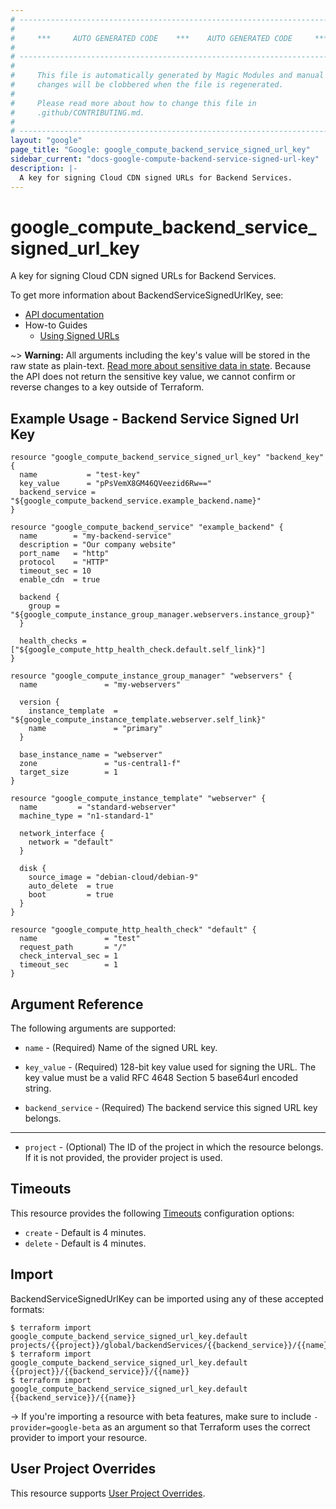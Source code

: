 ```yaml
---
# ----------------------------------------------------------------------------
#
#     ***     AUTO GENERATED CODE    ***    AUTO GENERATED CODE     ***
#
# ----------------------------------------------------------------------------
#
#     This file is automatically generated by Magic Modules and manual
#     changes will be clobbered when the file is regenerated.
#
#     Please read more about how to change this file in
#     .github/CONTRIBUTING.md.
#
# ----------------------------------------------------------------------------
layout: "google"
page_title: "Google: google_compute_backend_service_signed_url_key"
sidebar_current: "docs-google-compute-backend-service-signed-url-key"
description: |-
  A key for signing Cloud CDN signed URLs for Backend Services.
---
```


# google\_compute\_backend\_service\_signed\_url\_key

A key for signing Cloud CDN signed URLs for Backend Services.


To get more information about BackendServiceSignedUrlKey, see:

* [API documentation](https://cloud.google.com/compute/docs/reference/rest/v1/backendServices)
* How-to Guides
    * [Using Signed URLs](https://cloud.google.com/cdn/docs/using-signed-urls/)

~> **Warning:** All arguments including the key's value will be stored in the raw
state as plain-text. [Read more about sensitive data in state](/docs/state/sensitive-data.html).
Because the API does not return the sensitive key value,
we cannot confirm or reverse changes to a key outside of Terraform.

## Example Usage - Backend Service Signed Url Key


```hcl
resource "google_compute_backend_service_signed_url_key" "backend_key" {
  name           = "test-key"
  key_value      = "pPsVemX8GM46QVeezid6Rw=="
  backend_service = "${google_compute_backend_service.example_backend.name}"
}

resource "google_compute_backend_service" "example_backend" {
  name        = "my-backend-service"
  description = "Our company website"
  port_name   = "http"
  protocol    = "HTTP"
  timeout_sec = 10
  enable_cdn  = true

  backend {
    group = "${google_compute_instance_group_manager.webservers.instance_group}"
  }

  health_checks = ["${google_compute_http_health_check.default.self_link}"]
}

resource "google_compute_instance_group_manager" "webservers" {
  name               = "my-webservers"

  version {
    instance_template  = "${google_compute_instance_template.webserver.self_link}"
    name               = "primary"
  }

  base_instance_name = "webserver"
  zone               = "us-central1-f"
  target_size        = 1
}

resource "google_compute_instance_template" "webserver" {
  name         = "standard-webserver"
  machine_type = "n1-standard-1"

  network_interface {
    network = "default"
  }

  disk {
    source_image = "debian-cloud/debian-9"
    auto_delete  = true
    boot         = true
  }
}

resource "google_compute_http_health_check" "default" {
  name               = "test"
  request_path       = "/"
  check_interval_sec = 1
  timeout_sec        = 1
}
```

## Argument Reference

The following arguments are supported:


* `name` -
  (Required)
  Name of the signed URL key.

* `key_value` -
  (Required)
  128-bit key value used for signing the URL. The key value must be a
  valid RFC 4648 Section 5 base64url encoded string.

* `backend_service` -
  (Required)
  The backend service this signed URL key belongs.


- - -


* `project` - (Optional) The ID of the project in which the resource belongs.
    If it is not provided, the provider project is used.



## Timeouts

This resource provides the following
[Timeouts](/docs/configuration/resources.html#timeouts) configuration options:

- `create` - Default is 4 minutes.
- `delete` - Default is 4 minutes.

## Import

BackendServiceSignedUrlKey can be imported using any of these accepted formats:

```
$ terraform import google_compute_backend_service_signed_url_key.default projects/{{project}}/global/backendServices/{{backend_service}}/{{name}}
$ terraform import google_compute_backend_service_signed_url_key.default {{project}}/{{backend_service}}/{{name}}
$ terraform import google_compute_backend_service_signed_url_key.default {{backend_service}}/{{name}}
```

-> If you're importing a resource with beta features, make sure to include `-provider=google-beta`
as an argument so that Terraform uses the correct provider to import your resource.

## User Project Overrides

This resource supports [User Project Overrides](https://www.terraform.io/docs/providers/google/guides/provider_reference.html#user_project_override).
